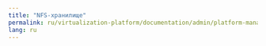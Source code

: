 ```yaml
---
title: "NFS-хранилище"
permalink: ru/virtualization-platform/documentation/admin/platform-management/storage/sds/nfs.html
lang: ru
---
```

